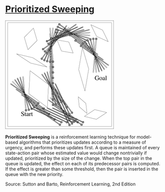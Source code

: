 # [Prioritized Sweeping](https://paperswithcode.com/method/prioritized-sweeping)
![](./img/unnamed_2_f4euFT6.png)

**Prioritized Sweeping** is a reinforcement learning technique for model-based algorithms that prioritizes updates according to a measure of urgency, and performs these updates first. A queue is maintained of every state-action pair whose estimated value would change nontrivially if updated, prioritized by the size of the change. When the top pair in the queue is updated, the effect on each of its predecessor pairs is computed. If the effect is greater than some threshold, then the pair is inserted in the queue with the new priority.

Source: Sutton and Barto, Reinforcement Learning, 2nd Edition

